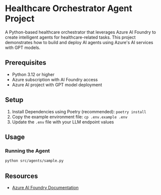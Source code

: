 # Healthcare Orchestrator Agent Project

A Python-based healthcare orchestrator that leverages Azure AI Foundry to create intelligent agents for healthcare-related tasks. This project demonstrates how to build and deploy AI agents using Azure's AI services with GPT models.

## Prerequisites

- Python 3.12 or higher
- Azure subscription with AI Foundry access
- Azure AI project with GPT model deployment

## Setup

1. Install Dependencies using Poetry (recommended): `poetry install`
1. Copy the example environment file: `cp .env.example .env`
1. Update the `.env` file with your LLM endpoint values

## Usage

### Running the Agent

```bash
python src/agents/sample.py
```

## Resources

- [Azure AI Foundry Documentation](https://docs.microsoft.com/azure/ai-foundry/)